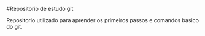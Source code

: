 #Repositorio de estudo git

Repositorio utilizado para aprender os primeiros passos e comandos basico do git.